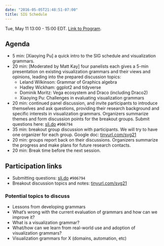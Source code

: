 ```yaml
---
date: "2016-05-05T21:48:51-07:00"
title: SIG Schedule
---
```


Tue, May 11 13:00 - 15:00 EDT. [Link to Program](https://programs.sigchi.org/chi/2021/program/session/57295).

## Agenda 

- 5 min: [Xiaoying Pu] a quick intro to the SIG schedule and visualization grammars.
- 20 min: [Moderated by Matt Kay] four panelists each gives a 5-min presentation on existing visualization grammars and their views and opinions, leading into the prepared discussion topics:
  - Leland Wilkinson: Grammar of Graphics algebra
  - Hadley Wickham: ggplot2 and tidyverse
  - Dominik Moritz: Vega ecosystem and Draco (including Draco2)
  - Xiaoying Pu: Challenges in evaluating visualization grammars
- 20 min: continued panel discussion, and invite participants to introduce themselves and ask questions, providing their research background and specific interests in visualization grammars. Organizers summarize themes and form discussion points for the breakout groups. Submit questions here: [sli.do](sli.do) `#906794` 
- 35 min: breakout group discussion with participants. We will try to have one organizer for each group. Google doc: [tinyurl.com/svg21](tinyurl.com/svg21)
- 20 min: groups report back on their discussions. Organizers summarize the progress and make plans for future research contacts.
- 20 min: Break time before the next session.

## Participation links

- Submitting questions: [sli.do](sli.do) `#906794` 
- Breakout discussion topics and notes: [tinyurl.com/svg21](tinyurl.com/svg21)

### Potential topics to discuss

- Lessons from developing grammars
- What’s wrong with the current evaluation of grammars and how can we improve it?
- What is a visualization grammar?
- What/how can we learn from real-world use and adoption of visualization grammars?
- Visualization grammars for X (domains, automation, etc)



